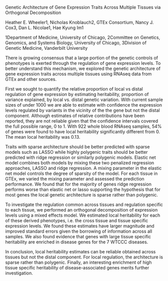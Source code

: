 Genetic Architecture of Gene Expression Traits Across Multiple Tissues via Orthogonal Decomposition

Heather E. Wheeler1, Nicholas Knoblauch2, GTEx Consortium, Nancy J. Cox3, Dan L. Nicolae1, Hae Kyung Im1 

1Department of Medicine, University of Chicago, 2Committee on Genetics, Genomics, and Systems Biology, University of Chicago, 3Division of Genetic Medicine, Vanderbilt University 

There is growing consensus that a large portion of the genetic controls of phenotypes is exerted through the regulation of gene expression levels. To better understand this mechanism, we explored the genetic architecture of gene expression traits across multiple tissues using RNAseq data from GTEx and other sources.

First we sought to quantify the relative proportion of local vs distal regulation of gene expression by estimating heritability, proportion of variance explained, by local vs. distal genetic variation. With current sample sizes of under 1000 we are able to estimate with confidence the expression levels regulated by variants in the vicinity of the the gene but not the distal component. Although estimates of relative contributions have been reported, they are not reliable given that the confidence intervals covered the full possible range, 0 to 1. With 922 whole blood RNAseq samples, 54% of genes were found to have local heritability significantly different from 0. The mean local heritability was 0.13.

Traits with sparse architecture should be better predicted with sparse models such as LASSO while highly polygenic traits should be better predicted with ridge regression or similarly polygenic models. Elastic net model combines both models by mixing these two penalized regression approaches, LASSO and ridge regression. A mixing parameter in the elastic net model controls the degree of sparsity of the model. For each tissue in GTEx, we varied the mixing parameter and assessed the prediction performance. We found that for the majority of genes ridge regression performs worse than elastic net or lasso supporting the hypothesis that for most genes the local genetic architecture is sparse rather than polygenic.

To investigate the regulation common across tissues and regulation specific to each tissue, we performed an orthogonal decomposition of expression levels using a mixed effects model. We estimated local heritability for each of these derived phenotypes, i.e. the cross tissue and tissue specific expression levels. We found these estimates have larger magnitude and improved standard errors given the borrowing of information across all samples. We also found evidence that genes with large tissue specific heritability are enriched in disease genes for the 7 WTCCC diseases.

In conclusion, local heritability estimates can be reliable obtained across tissues but not the distal component. For local regulation, the architecture is sparse rather than polygenic. Finally, an interesting enrichment of high tissue specific heritability of disease-associated genes merits further investigation.
